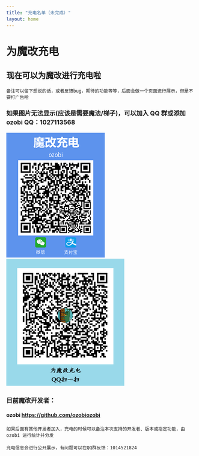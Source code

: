 ```yaml
---
title: "充电名单（未完成）"
layout: home
---
```


# 为魔改充电

## 现在可以为魔改进行充电啦

    备注可以留下想说的话，或者反馈bug，期待的功能等等，后面会做一个页面进行展示，但是不要打广告哈

### 如果图片无法显示(应该是需要魔法/梯子)，可以加入 QQ 群或添加 ozobi QQ：1027113568

![image](https://github.com/ozobiozobi/Autoxjs_v6_ozobi_some_info/blob/master/src/img/donation/donation_QR_ozobi.png)
![image](https://github.com/ozobiozobi/Autoxjs_v6_ozobi_some_info/blob/master/src/img/donation/donation_qr_qq.png)

### 目前魔改开发者：
#### ozobi <https://github.com/ozobiozobi>

    如果后面有其他开发者加入，充电的时候可以备注本次支持的开发者、版本或指定功能，由 ozobi 进行统计并分发

    充电信息会进行公开展示，有问题可以在QQ群反馈：1014521824
